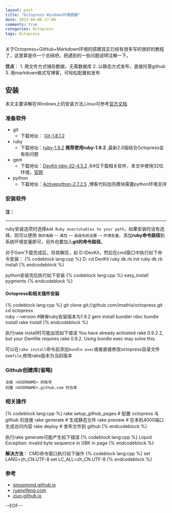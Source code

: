 ```yaml
---
layout: post
title: "Octopress Windows环境搭建"
date: 2013-04-06 17:09
comments: true
categories: Octopress
tags: Octopress
---
```


关于Octopress+GitHub+Markdown环境的搭建其实已经有很多写的很好的教程了，这里算是作一个总结吧，把遇到的一些问题说明注解一下。

**优点**：
	1. 用文件方式储存数据，无需数据库
	2. 以静态方式发布，直接托管github
	3. 用markdown格式写博客，可轻松配置和发布

<!--more-->

## 安装
本文主要讲解在Windows上的安装方法,Linux可参考[官方文档](http://octopress.org/docs/)
### 准备软件
* git 		
	* 下载地址： [Git-1.8.1.2](https://code.google.com/p/msysgit/downloads/detail?name=Git-1.8.1.2-preview20130201.exe&can=2&q=) 	
* ruby		
	* 下载地址：[ruby-1.9.2](http://rubyforge.org/frs/download.php/75127/rubyinstaller-1.9.2-p290.exe) **推荐使用ruby-1.9.2** ,最新2.0版结合Octopress会有些问题
* gem
	* 下载地址：[DevKit-tdm-32-4.5.2](https://github.com/downloads/oneclick/rubyinstaller/DevKit-tdm-32-4.5.2-20111229-1559-sfx.exe) ,64位下载相关软件，本文中使用32位环境，[官网](http://rubyinstaller.org/downloads/)
* python
	* 下载地址：[Activepython-2.7.2.5](http://www.activestate.com/activepython/downloads/thank-you?dl=http://downloads.activestate.com/ActivePython/releases/2.7.2.5/ActivePython-2.7.2.5-win32-x86.msi) ,博客代码加亮模块需要python环境支持


### 安装软件
#### 注：
----------------------------------------------
ruby安装选项时选择`Add Ruby exectutables to your path`，如果安装时没有选择，则可以使用 `我的电脑` -- `属性` -- `高级系统设置` -- `环境变量`，添加**ruby命令路径**到系统环境变量即可，另外也要加入**git的命令路径**。

对于Gem下载完成后，将其解压，如 D:\DevKit，然后在cmd窗口中执行如下命令安装：
{% codeblock lang:cpp %}
D:
cd DevKit
ruby dk.rb init
ruby dk.rb install
{% endcodeblock %}

python安装完后执行如下安装
{% codeblock lang:cpp %}
easy_install pygments
{% endcodeblock %}

#### Octopress和相关插件安装
{% codeblock lang:cpp %}
git clone git://github.com/imathis/octopress.git 
cd octopress    
ruby --version  #确保ruby安装版本为1.9.2
gem install bundler rdoc
bundle install
rake install
{% endcodeblock %}

执行rake install时可能出现如下错误
	You have already activated rake 0.9.2.2, 
	but your Gemfile requires rake 0.9.2. 
	Using bundle exec may solve this.

可以在`rake install`命令前添加`bundle exec`或者直接修改octopress目录文件`Gemfile`,修改rake版本为当前版本

### Github创建库(省略)
    注册 <USERNAME> 的账号
    创建 <USERNAME>.github.com 的仓库

### 相关操作
{% codeblock lang:cpp %}
rake setup_github_pages # 配置 octopress 与 github 的连接
rake generate 			# 生成静态文件
rake preview 			# 在本机4000端口生成访问内容
rake deploy 			# 发布文件到 github
{% endcodeblock %}

执行rake generate可能产生如下错误
{% codeblock lang:cpp %}
Liquid Exception: invalid byte sequence in GBK in page
{% endcodeblock %}

**解决方法**： CMD命令窗口执行如下操作
{% codeblock lang:cpp %}
set LANG=zh_CN.UTF-8 
set LC_ALL=zh_CN.UTF-8
{% endcodeblock %}

### 参考
* [sinosmond.github.io](http://sinosmond.github.io/blog/2012/03/12/install-and-deploy-octopress-to-github-on-windows7-from-scratch/)
* [ruanyifeng.com](http://www.ruanyifeng.com/blog/2012/08/blogging_with_jekyll.html)
* [zjun.github.io](http://zjun.github.io/2012/09/23/blog-in-octopress-on-github/)

--EOF--